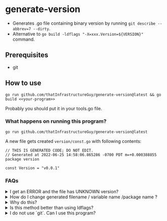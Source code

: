 # generate-version

* Generates .go file containing binary version by running `git describe --abbrev=7 --dirty`.
* Alternative to `go build -ldflags "-X=xxx.Version=${VERSION}"` command.

## Prerequisites
* git

## How to use

```
go run github.com/thatInfrastructureGuy/generate-version@latest && go build <<your-program>>
```

Probably you should put it in your tools.go file.

### What happens on running this program?

```
go run github.com/thatInfrastructureGuy/generate-version@latest
```

A new file gets created `version/const.go` with following contents:

```
// THIS IS GENERATED CODE; DO NOT EDIT.
// Generated at 2022-06-25 14:58:06.865286 -0700 PDT m=+0.000388855
package version

const Version = "v0.0.1"
```

### FAQs

<details>
<summary>
  I get an ERROR and the file has UNKNOWN version? 
</summary>
  
  `const Version = "UNKNOWN"`
  1. Please make sure you have `git` binary installed.
  2. Check the output of `git describe --abbrev=7 --dirty` manually for your repository.
</details>

<details>
<summary>
  How do I change generated filename / variable name /package name ?
</summary> 
  
  ```
  go run github.com/thatInfrastructureGuy/generate-version@latest \
     --filepath=version/version.go --package=version --variable=VERSION
  ```
</details>

<details>
<summary>
  Why do this?
</summary>
  
  * I always had to look up `go build -ldflags` command.
  * I wanted the build to error out if I _forgot_ to generate version. Just make sure you using the `Version` variable somewhere in your program for it to error out.
</details>

<details>
<summary>
  Is this method better than using ldflags?
</summary>
  I am not sure.
</details>

<details>
<summary>
  I do not use `git`. Can I use this program?
</summary>
  No. PRs welcome. :)
</details>
